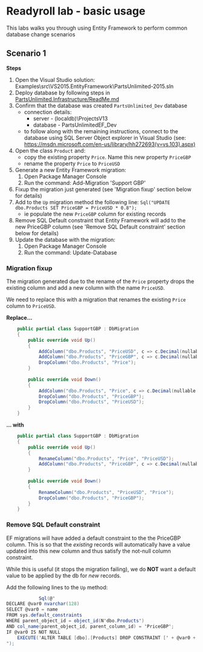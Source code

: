 # Readyroll lab - basic usage

This labs walks you through using Entity Framework to perform common database change scenarios

## Scenario 1

**Steps**

1. Open the Visual Studio solution: Examples\src\VS2015.EntityFramework\PartsUnlimited-2015.sln
2. Deploy database by following steps in [PartsUnlimited.Infrastructure/ReadMe.md](../src/VS2015.EntityFramework/PartsUnlimited.Infrastructure/ReadMe.md)
3. Confirm that the database was created `PartsUnlimited_Dev` database
    * connection details:
        * server - (localdb)\ProjectsV13
        * database - PartsUnlimitedEF_Dev
    * to follow along with the remaining instructions, connect to the database using SQL Server Object explorer in Visual Studio (see: https://msdn.microsoft.com/en-us/library/hh272693(v=vs.103).aspx)
4. Open the class `Product` and:
    * copy the existing property `Price`. Name this new property `PriceGBP`
    * rename the property `Price` to `PriceUSD`
5. Generate a new Entity Framework migration:
    1. Open Package Manager Console
    2. Run the command: Add-Migration 'Support GBP'
6. Fixup the migration just generated (see 'Migration fixup' section below for details)
7. Add to the `Up` migration method the following line: `Sql("UPDATE dbo.Products SET PriceGBP = PriceUSD * 0.8");`
    * ie populate the new `PriceGBP` column for existing records
8. Remove SQL Default constraint that Entity Framework will add to the new PriceGBP column (see 'Remove SQL Default constraint' section below for details)
9. Update the database with the migration:
    1. Open Package Manager Console
    2. Run the command: Update-Database

### Migration fixup

The migration generated due to the rename of the `Price` property drops the existing column and add a new column with the name `PriceUSD`.

We need to replace this with a migration that renames the existing `Price` column to `PriceUSD`.

**Replace...**

```cs
    public partial class SupportGBP : DbMigration
    {
        public override void Up()
        {
            AddColumn("dbo.Products", "PriceUSD", c => c.Decimal(nullable: false, precision: 18, scale: 2));
            AddColumn("dbo.Products", "PriceGBP", c => c.Decimal(nullable: false, precision: 18, scale: 2));
            DropColumn("dbo.Products", "Price");
        }
        
        public override void Down()
        {
            AddColumn("dbo.Products", "Price", c => c.Decimal(nullable: false, precision: 18, scale: 2));
            DropColumn("dbo.Products", "PriceGBP");
            DropColumn("dbo.Products", "PriceUSD");
        }
    }
```

**... with**

```cs
    public partial class SupportGBP : DbMigration
    {
        public override void Up()
        {
            RenameColumn("dbo.Products", "Price", "PriceUSD");
            AddColumn("dbo.Products", "PriceGBP", c => c.Decimal(nullable: false, precision: 18, scale: 2));
        }
        
        public override void Down()
        {
            RenameColumn("dbo.Products", "PriceUSD", "Price");
            DropColumn("dbo.Products", "PriceGBP");
        }
    }
```

### Remove SQL Default constraint

EF migrations will have added a default constraint to the the PriceGBP column. This is so that the *existing* records will automatically have a value updated into this new column and thus satisfy the not-null column constraint.

While this is useful (it stops the migration failing), we do **NOT** want a default value to be applied by the db for *new* records.

Add the following lines to the `Up` method:

```cs
            Sql(@"
DECLARE @var0 nvarchar(128)
SELECT @var0 = name
FROM sys.default_constraints
WHERE parent_object_id = object_id(N'dbo.Products')
AND col_name(parent_object_id, parent_column_id) = 'PriceGBP';
IF @var0 IS NOT NULL
    EXECUTE('ALTER TABLE [dbo].[Products] DROP CONSTRAINT [' + @var0 + ']')
");
```